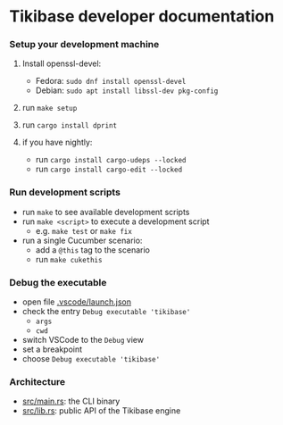 # Tikibase developer documentation

### Setup your development machine

1. Install openssl-devel:

   - Fedora: `sudo dnf install openssl-devel`
   - Debian: `sudo apt install libssl-dev pkg-config`

2. run `make setup`
3. run `cargo install dprint`
4. if you have nightly:
   - run `cargo install cargo-udeps --locked`
   - run `cargo install cargo-edit --locked`

### Run development scripts

- run `make` to see available development scripts
- run `make <script>` to execute a development script
  - e.g. `make test` or `make fix`
- run a single Cucumber scenario:
  - add a `@this` tag to the scenario
  - run `make cukethis`

### Debug the executable

- open file [.vscode/launch.json](.vscode/launch.json)
- check the entry `Debug executable 'tikibase'`
  - `args`
  - `cwd`
- switch VSCode to the `Debug` view
- set a breakpoint
- choose `Debug executable 'tikibase'`

### Architecture

- [src/main.rs](src/main.rs): the CLI binary
- [src/lib.rs](src/lib.rs): public API of the Tikibase engine
